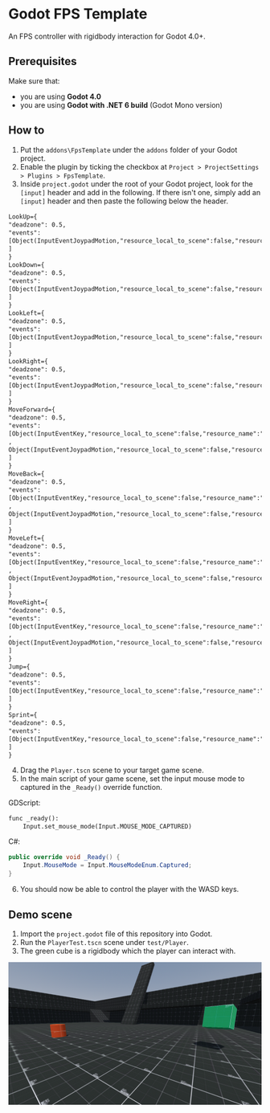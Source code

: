 # Godot FPS Template

An FPS controller with rigidbody interaction for Godot 4.0+.

## Prerequisites

Make sure that:

- you are using **Godot 4.0**
- you are using **Godot with .NET 6 build** (Godot Mono version)

## How to

1. Put the `addons\FpsTemplate` under the `addons` folder of your Godot project.
2. Enable the plugin by ticking the checkbox at `Project > ProjectSettings > Plugins > FpsTemplate`.
3. Inside `project.godot` under the root of your Godot project, look for the `[input]` header and add in the following. If there isn't one, simply add an `[input]` header and then paste the following below the header.

```gdscript
LookUp={
"deadzone": 0.5,
"events": [Object(InputEventJoypadMotion,"resource_local_to_scene":false,"resource_name":"","device":-1,"axis":3,"axis_value":-1.0,"script":null)
]
}
LookDown={
"deadzone": 0.5,
"events": [Object(InputEventJoypadMotion,"resource_local_to_scene":false,"resource_name":"","device":-1,"axis":3,"axis_value":1.0,"script":null)
]
}
LookLeft={
"deadzone": 0.5,
"events": [Object(InputEventJoypadMotion,"resource_local_to_scene":false,"resource_name":"","device":-1,"axis":2,"axis_value":-1.0,"script":null)
]
}
LookRight={
"deadzone": 0.5,
"events": [Object(InputEventJoypadMotion,"resource_local_to_scene":false,"resource_name":"","device":-1,"axis":2,"axis_value":1.0,"script":null)
]
}
MoveForward={
"deadzone": 0.5,
"events": [Object(InputEventKey,"resource_local_to_scene":false,"resource_name":"","device":0,"window_id":0,"alt_pressed":false,"shift_pressed":false,"ctrl_pressed":false,"meta_pressed":false,"pressed":false,"keycode":87,"physical_keycode":0,"unicode":0,"echo":false,"script":null)
, Object(InputEventJoypadMotion,"resource_local_to_scene":false,"resource_name":"","device":-1,"axis":1,"axis_value":-1.0,"script":null)
]
}
MoveBack={
"deadzone": 0.5,
"events": [Object(InputEventKey,"resource_local_to_scene":false,"resource_name":"","device":0,"window_id":0,"alt_pressed":false,"shift_pressed":false,"ctrl_pressed":false,"meta_pressed":false,"pressed":false,"keycode":83,"physical_keycode":0,"unicode":0,"echo":false,"script":null)
, Object(InputEventJoypadMotion,"resource_local_to_scene":false,"resource_name":"","device":-1,"axis":1,"axis_value":1.0,"script":null)
]
}
MoveLeft={
"deadzone": 0.5,
"events": [Object(InputEventKey,"resource_local_to_scene":false,"resource_name":"","device":0,"window_id":0,"alt_pressed":false,"shift_pressed":false,"ctrl_pressed":false,"meta_pressed":false,"pressed":false,"keycode":65,"physical_keycode":0,"unicode":0,"echo":false,"script":null)
, Object(InputEventJoypadMotion,"resource_local_to_scene":false,"resource_name":"","device":-1,"axis":0,"axis_value":-1.0,"script":null)
]
}
MoveRight={
"deadzone": 0.5,
"events": [Object(InputEventKey,"resource_local_to_scene":false,"resource_name":"","device":0,"window_id":0,"alt_pressed":false,"shift_pressed":false,"ctrl_pressed":false,"meta_pressed":false,"pressed":false,"keycode":68,"physical_keycode":0,"unicode":0,"echo":false,"script":null)
, Object(InputEventJoypadMotion,"resource_local_to_scene":false,"resource_name":"","device":-1,"axis":0,"axis_value":1.0,"script":null)
]
}
Jump={
"deadzone": 0.5,
"events": [Object(InputEventKey,"resource_local_to_scene":false,"resource_name":"","device":0,"window_id":0,"alt_pressed":false,"shift_pressed":false,"ctrl_pressed":false,"meta_pressed":false,"pressed":false,"keycode":32,"physical_keycode":0,"unicode":0,"echo":false,"script":null)
]
}
Sprint={
"deadzone": 0.5,
"events": [Object(InputEventKey,"resource_local_to_scene":false,"resource_name":"","device":0,"window_id":0,"alt_pressed":false,"shift_pressed":false,"ctrl_pressed":false,"meta_pressed":false,"pressed":false,"keycode":4194325,"physical_keycode":0,"unicode":0,"echo":false,"script":null)
]
}
```

4. Drag the `Player.tscn` scene to your target game scene.
5. In the main script of your game scene, set the input mouse mode to captured in the `_Ready()` override function.

GDScript:

```gdscript
func _ready():
    Input.set_mouse_mode(Input.MOUSE_MODE_CAPTURED)
```

C#:

```csharp
public override void _Ready() {
    Input.MouseMode = Input.MouseModeEnum.Captured;
}
```

6. You should now be able to control the player with the WASD keys.

## Demo scene

1. Import the `project.godot` file of this repository into Godot.
2. Run the `PlayerTest.tscn` scene under `test/Player`.
3. The green cube is a rigidbody which the player can interact with.

![Demo](Demo.png)
